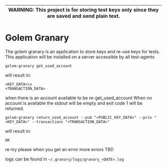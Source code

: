 | WARNING: This project is for storing test keys only since they are saved and send plain text. |
| --- |

# Golem Granary

The golem granary is an application to store keys and re-use keys for tests.
This application will be installed on a server accessible by all test-agents

```
golem-granary get_used_account
```
will result in:
```
<KEY_DATA>\n
<TRANSACTION_DATA>
```
when there is an account available to be re-get_used_account
When no account is available the stdout will be empty and exit code 1 will be returned.

```
golem-granary return_used_account --pub "<PUBLIC_KEY_DATA>" --priv "<KEY_DATA>" --transactions "<TRANSACTION_DATA>"
```
will result in:
```
OK
```

re-try please when you get an error
more errors TBD

logs can be found in `~/.granary/logs/granary_<DATE>.log`
